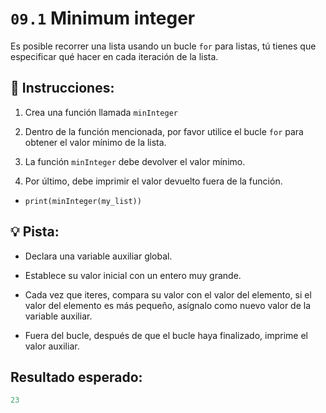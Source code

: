 # `09.1` Minimum integer

Es posible recorrer una lista usando un bucle `for` para listas, tú tienes que especificar qué hacer en cada iteración de la lista.

## 📝 Instrucciones:

1. Crea una función llamada `minInteger`

2. Dentro de la función mencionada, por favor utilice el bucle `for` para obtener el valor mínimo de la lista.

3. La función `minInteger` debe devolver el valor mínimo.

4. Por último, debe imprimir el valor devuelto fuera de la función.

  + `print(minInteger(my_list))`

## 💡 Pista:

* Declara una variable auxiliar global.

* Establece su valor inicial con un entero muy grande.

* Cada vez que iteres, compara su valor con el valor del elemento, si el valor del elemento es más pequeño, asígnalo como nuevo valor de la variable auxiliar.

* Fuera del bucle, después de que el bucle haya finalizado, imprime el valor auxiliar.

## Resultado esperado:

```py
23
```
